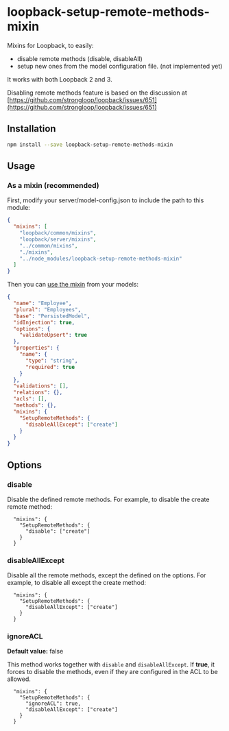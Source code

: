 # loopback-setup-remote-methods-mixin

Mixins for Loopback, to easily:

- disable remote methods (disable, disableAll)
- setup new ones from the model configuration file. (not implemented yet)
 
It works with both Loopback 2 and 3.

Disabling remote methods feature is based on the discussion at [https://github.com/strongloop/loopback/issues/651](https://github.com/strongloop/loopback/issues/651)

## Installation

```bash
npm install --save loopback-setup-remote-methods-mixin
```

## Usage

### As a mixin (recommended)

First, modify your server/model-config.json to include the path to this module:

```json
{
  "mixins": [
    "loopback/common/mixins",
    "loopback/server/mixins",
    "../common/mixins",
    "./mixins",
    "../node_modules/loopback-setup-remote-methods-mixin"
  ]
}
```

Then you can [use the mixin](https://loopback.io/doc/en/lb2/Defining-mixins.html#enable-a-model-with-mixins) from your models:

```json
{
  "name": "Employee",
  "plural": "Employees",
  "base": "PersistedModel",
  "idInjection": true,
  "options": {
    "validateUpsert": true
  },
  "properties": {
    "name": {
      "type": "string",
      "required": true
    }
  },
  "validations": [],
  "relations": {},
  "acls": [],
  "methods": {},
  "mixins": {
    "SetupRemoteMethods": {
      "disableAllExcept": ["create"]
    }
  }
}
```

## Options

### disable

Disable the defined remote methods. For example, to disable the create remote method:

```
  "mixins": {
    "SetupRemoteMethods": {
      "disable": ["create"]
    }
  }
```

### disableAllExcept

Disable all the remote methods, except the defined on the options. For example, to disable all except the create method: 

```
  "mixins": {
    "SetupRemoteMethods": {
      "disableAllExcept": ["create"]
    }
  }
```

### ignoreACL

**Default value:** false

This method works together with `disable` and `disableAllExcept`. If **true**, it forces to disable the methods, even if they are configured in the ACL to be allowed. 

```
  "mixins": {
    "SetupRemoteMethods": {
      "ignoreACL": true,
      "disableAllExcept": ["create"]
    }
  }
```
